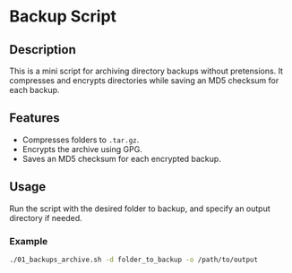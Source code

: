 # Backup Script

## Description
This is a mini script for archiving directory backups without pretensions. It compresses and encrypts directories while saving an MD5 checksum for each backup.

## Features
- Compresses folders to `.tar.gz`.
- Encrypts the archive using GPG.
- Saves an MD5 checksum for each encrypted backup.

## Usage
Run the script with the desired folder to backup, and specify an output directory if needed.

### Example
```bash
./01_backups_archive.sh -d folder_to_backup -o /path/to/output

